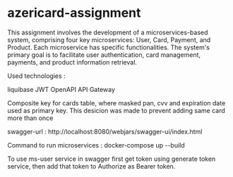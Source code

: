 # azericard-assignment
This assignment involves the development of a microservices-based system, comprising four key microservices: User, Card, Payment, and Product. Each microservice has specific functionalities. The system's primary goal is to facilitate user authentication, card management, payments, and product information retrieval.

Used technologies : 

liquibase
JWT
OpenAPI
API Gateway


Composite key for cards table, where masked pan, cvv and expiration date used as primary key. This desicion was made to prevent adding same card more than once


swagger-url : http://localhost:8080/webjars/swagger-ui/index.html

Command to run microservices : docker-compose up --build

To use ms-user service in swagger first get token using generate token service, then add that token to Authorize as Bearer token.